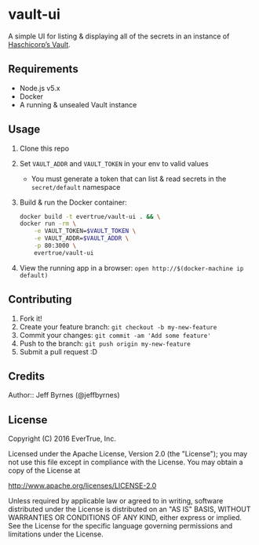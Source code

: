 # vault-ui

A simple UI for listing & displaying all of the secrets in an instance of [Haschicorp’s Vault](https://www.vaultproject.io).

## Requirements

* Node.js v5.x
* Docker
* A running & unsealed Vault instance

## Usage

1. Clone this repo
2. Set `VAULT_ADDR` and `VAULT_TOKEN` in your env to valid values
    * You must generate a token that can list & read secrets in the `secret/default` namespace
3. Build & run the Docker container:

    ```bash
    docker build -t evertrue/vault-ui . && \
    docker run -rm \
        -e VAULT_TOKEN=$VAULT_TOKEN \
        -e VAULT_ADDR=$VAULT_ADDR \
        -p 80:3000 \
        evertrue/vault-ui
    ```
4. View the running app in a browser: `open http://$(docker-machine ip default)`

## Contributing

1. Fork it!
2. Create your feature branch: `git checkout -b my-new-feature`
3. Commit your changes: `git commit -am 'Add some feature'`
4. Push to the branch: `git push origin my-new-feature`
5. Submit a pull request :D

## Credits

Author:: Jeff Byrnes (@jeffbyrnes)

## License

Copyright (C) 2016 EverTrue, Inc.

Licensed under the Apache License, Version 2.0 (the "License");
you may not use this file except in compliance with the License.
You may obtain a copy of the License at

   http://www.apache.org/licenses/LICENSE-2.0

Unless required by applicable law or agreed to in writing, software
distributed under the License is distributed on an "AS IS" BASIS,
WITHOUT WARRANTIES OR CONDITIONS OF ANY KIND, either express or implied.
See the License for the specific language governing permissions and
limitations under the License.

